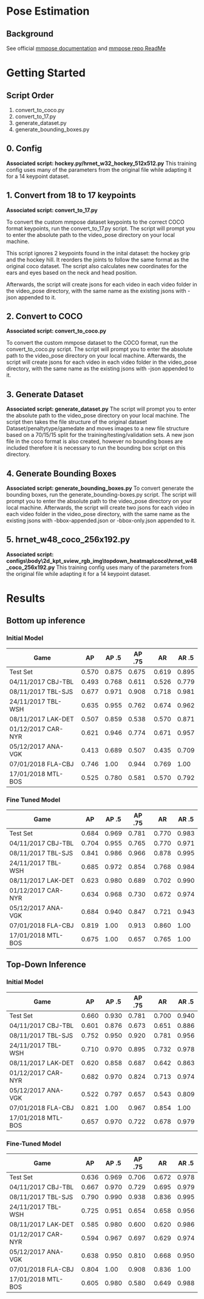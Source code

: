 # Pose Estimation

## Background

See official [mmpose documentation](https://mmpose.readthedocs.io/en/v0.29.0/) and [mmpose repo ReadMe](https://github.com/Pose-Estimation/mmpose/blob/master/README.md)

# Getting Started

## Script Order

1. convert_to_coco.py
1. convert_to_17.py
1. generate_dataset.py
1. generate_bounding_boxes.py

## 0. Config

**Associated script: hockey.py/hrnet_w32_hockey_512x512.py**
This training config uses many of the parameters from the original file while adapting it for a 14 keypoint dataset.

## 1. Convert from 18 to 17 keypoints

**Associated script: convert_to_17.py**

To convert the custom mmpose dataset keypoints to the correct COCO format keypoints, run the convert_to_17.py script. The script will prompt you to enter the absolute path to the video_pose directory on your local machine.

This script ignores 2 keypoints found in the inital dataset: the hockey grip and the hockey hill. It reorders the joints to follow the same format as the original coco dataset. The script also calculates new coordinates for the ears and eyes based on the neck and head position.

Afterwards, the script will create jsons for each video in each video folder in the video_pose directory, with the same name as the existing jsons with -json appended to it.

## 2. Convert to COCO

**Associated script: convert_to_coco.py**

To convert the custom mmpose dataset to the COCO format, run the convert_to_coco.py script. The script will prompt you to enter the absolute path to the video_pose directory on your local machine.
Afterwards, the script will create jsons for each video in each video folder in the video_pose directory, with the same name as the existing jsons with -json appended to it.

## 3. Generate Dataset

**Associated script: generate_dataset.py**
The script will prompt you to enter the absolute path to the video_pose directory on your local machine. The script then takes the file structure of the original dataset Dataset/penaltytype/gamedate and moves images to a new file structure based on a 70/15/15 split for the training/testing/validation sets. A new json file in the coco format is also created, however no bounding boxes are included therefore it is necessary to run the bounding box script on this directory.

## 4. Generate Bounding Boxes

**Associated script: generate_bounding_boxes.py**
To convert generate the bounding boxes, run the generate_bounding-boxes.py script. The script will prompt you to enter the absolute path to the video_pose directory on your local machine. Afterwards, the script will create two jsons for each video in each video folder in the video_pose directory, with the same name as the existing jsons with -bbox-appended.json or -bbox-only.json appended to it.

## 5. hrnet_w48_coco_256x192.py

**Associated script: configs\body\2d_kpt_sview_rgb_img\topdown_heatmap\coco\hrnet_w48_coco_256x192.py**
This training config uses many of the parameters from the original file while adapting it for a 14 keypoint dataset.

# Results

## Bottom up inference

### Initial Model

| Game               | AP    | AP .5 | AP .75 | AR    | AR .5 |
| ------------------ | ----- | ----- | ------ | ----- | ----- |
| Test Set           | 0.570 | 0.875 | 0.675  | 0.619 | 0.895 |
| 04/11/2017 CBJ-TBL | 0.493 | 0.768 | 0.611  | 0.526 | 0.779 |
| 08/11/2017 TBL-SJS | 0.677 | 0.971 | 0.908  | 0.718 | 0.981 |
| 24/11/2017 TBL-WSH | 0.635 | 0.955 | 0.762  | 0.674 | 0.962 |
| 08/11/2017 LAK-DET | 0.507 | 0.859 | 0.538  | 0.570 | 0.871 |
| 01/12/2017 CAR-NYR | 0.621 | 0.946 | 0.774  | 0.671 | 0.957 |
| 05/12/2017 ANA-VGK | 0.413 | 0.689 | 0.507  | 0.435 | 0.709 |
| 07/01/2018 FLA-CBJ | 0.746 | 1.00  | 0.944  | 0.769 | 1.00  |
| 17/01/2018 MTL-BOS | 0.525 | 0.780 | 0.581  | 0.570 | 0.792 |

### Fine Tuned Model

| Game               | AP    | AP .5 | AP .75 | AR    | AR .5 |
| ------------------ | ----- | ----- | ------ | ----- | ----- |
| Test Set           | 0.684 | 0.969 | 0.781  | 0.770 | 0.983 |
| 04/11/2017 CBJ-TBL | 0.704 | 0.955 | 0.765  | 0.770 | 0.971 |
| 08/11/2017 TBL-SJS | 0.841 | 0.986 | 0.966  | 0.878 | 0.995 |
| 24/11/2017 TBL-WSH | 0.685 | 0.972 | 0.854  | 0.768 | 0.984 |
| 08/11/2017 LAK-DET | 0.623 | 0.980 | 0.689  | 0.702 | 0.990 |
| 01/12/2017 CAR-NYR | 0.634 | 0.968 | 0.730  | 0.672 | 0.974 |
| 05/12/2017 ANA-VGK | 0.684 | 0.940 | 0.847  | 0.721 | 0.943 |
| 07/01/2018 FLA-CBJ | 0.819 | 1.00  | 0.913  | 0.860 | 1.00  |
| 17/01/2018 MTL-BOS | 0.675 | 1.00  | 0.657  | 0.765 | 1.00  |

## Top-Down Inference

### Initial Model

| Game               | AP    | AP .5 | AP .75 | AR    | AR .5 |
| ------------------ | ----- | ----- | ------ | ----- | ----- |
| Test Set           | 0.660 | 0.930 | 0.781  | 0.700 | 0.940 |
| 04/11/2017 CBJ-TBL | 0.601 | 0.876 | 0.673  | 0.651 | 0.886 |
| 08/11/2017 TBL-SJS | 0.752 | 0.950 | 0.920  | 0.781 | 0.956 |
| 24/11/2017 TBL-WSH | 0.710 | 0.970 | 0.895  | 0.732 | 0.978 |
| 08/11/2017 LAK-DET | 0.620 | 0.858 | 0.687  | 0.642 | 0.863 |
| 01/12/2017 CAR-NYR | 0.682 | 0.970 | 0.824  | 0.713 | 0.974 |
| 05/12/2017 ANA-VGK | 0.522 | 0.797 | 0.657  | 0.543 | 0.809 |
| 07/01/2018 FLA-CBJ | 0.821 | 1.00  | 0.967  | 0.854 | 1.00  |
| 17/01/2018 MTL-BOS | 0.657 | 0.970 | 0.722  | 0.678 | 0.979 |

### Fine-Tuned Model

| Game               | AP    | AP .5 | AP .75 | AR    | AR .5 |
| ------------------ | ----- | ----- | ------ | ----- | ----- |
| Test Set           | 0.636 | 0.969 | 0.706  | 0.672 | 0.978 |
| 04/11/2017 CBJ-TBL | 0.667 | 0.970 | 0.729  | 0.695 | 0.979 |
| 08/11/2017 TBL-SJS | 0.790 | 0.990 | 0.938  | 0.836 | 0.995 |
| 24/11/2017 TBL-WSH | 0.725 | 0.951 | 0.654  | 0.658 | 0.956 |
| 08/11/2017 LAK-DET | 0.585 | 0.980 | 0.600  | 0.620 | 0.986 |
| 01/12/2017 CAR-NYR | 0.594 | 0.967 | 0.697  | 0.629 | 0.974 |
| 05/12/2017 ANA-VGK | 0.638 | 0.950 | 0.810  | 0.668 | 0.950 |
| 07/01/2018 FLA-CBJ | 0.804 | 1.00  | 0.908  | 0.836 | 1.00  |
| 17/01/2018 MTL-BOS | 0.605 | 0.980 | 0.580  | 0.649 | 0.988 |
